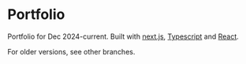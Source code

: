 # Portfolio

Portfolio for Dec 2024-current. Built with [next.js](https://nextjs.org/), [Typescript](https://www.typescriptlang.org) and [React](https://react.dev/).

For older versions, see other branches.
